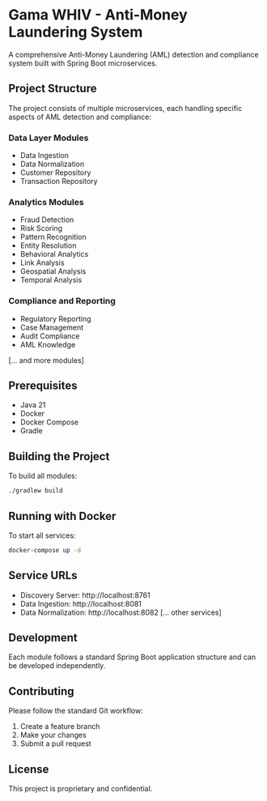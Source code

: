# Gama WHIV - Anti-Money Laundering System

A comprehensive Anti-Money Laundering (AML) detection and compliance system built with Spring Boot microservices.

## Project Structure

The project consists of multiple microservices, each handling specific aspects of AML detection and compliance:

### Data Layer Modules
- Data Ingestion
- Data Normalization
- Customer Repository
- Transaction Repository

### Analytics Modules
- Fraud Detection
- Risk Scoring
- Pattern Recognition
- Entity Resolution
- Behavioral Analytics
- Link Analysis
- Geospatial Analysis
- Temporal Analysis

### Compliance and Reporting
- Regulatory Reporting
- Case Management
- Audit Compliance
- AML Knowledge

[... and more modules]

## Prerequisites

- Java 21
- Docker
- Docker Compose
- Gradle

## Building the Project

To build all modules:

```bash
./gradlew build
```

## Running with Docker

To start all services:

```bash
docker-compose up -d
```

## Service URLs

- Discovery Server: http://localhost:8761
- Data Ingestion: http://localhost:8081
- Data Normalization: http://localhost:8082
[... other services]

## Development

Each module follows a standard Spring Boot application structure and can be developed independently. 

## Contributing

Please follow the standard Git workflow:
1. Create a feature branch
2. Make your changes
3. Submit a pull request

## License

This project is proprietary and confidential.
